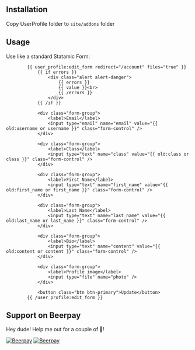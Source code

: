 ## Installation

Copy UserProfile folder to `site/addons` folder

## Usage

Use like a standard Statamic Form:
```
        {{ user_profile:edit_form redirect="/account" files="true" }}
            {{ if errors }}
                <div class="alert alert-danger">
                    {{ errors }}
                    {{ value }}<br>
                    {{ /errors }}
                </div>
            {{ /if }}
    
            <div class="form-group">
                <label>Email</label>
                <input type="email" name="email" value="{{ old:username or username }}" class="form-control" />
            </div>
    
            <div class="form-group">
                <label>Class</label>
                <input type="text" name="class" value="{{ old:class or class }}" class="form-control" />
            </div>
    
            <div class="form-group">
                <label>First Name</label>
                <input type="text" name="first_name" value="{{ old:first_name or first_name }}" class="form-control" />
            </div>
    
            <div class="form-group">
                <label>Last Name</label>
                <input type="text" name="last_name" value="{{ old:last_name or last_name }}" class="form-control" />
            </div>
    
            <div class="form-group">
                <label>Bio</label>
                <input type="text" name="content" value="{{ old:content or content }}" class="form-control" />
            </div>
    
            <div class="form-group">
                <label>Profile image</label>
                <input type="file" name="photo" />
            </div>
    
            <button class="btn btn-primary">Update</button>
        {{ /user_profile:edit_form }}
```

## Support on Beerpay
Hey dude! Help me out for a couple of :beers:!

[![Beerpay](https://beerpay.io/edalzell/user-profile/badge.svg?style=beer-square)](https://beerpay.io/edalzell/user-profile)  [![Beerpay](https://beerpay.io/edalzell/user-profile/make-wish.svg?style=flat-square)](https://beerpay.io/edalzell/user-profile?focus=wish)